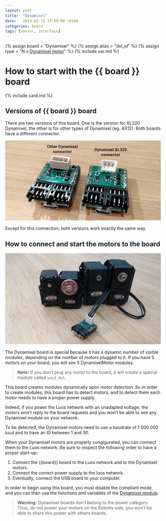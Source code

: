 ```yaml
---
layout: post
title:  "Dynamixel"
date:   2019-03-15 17:59:00 +0100
categories: board
tags: [sensor, interface]
---
```

{% assign board = "Dynamixel" %}
{% assign alias = "dxl_*id*" %}
{% assign type = "N x [Dynamixel motor](/module/dxl)" %}
{% include var.md %}

# How to start with the {{ board }} board
{% include card.md %}

## Versions of {{ board }} board

There are two versions of this board. One is the version for XL320 Dynamixel, the other is for other types of Dynamixel (eg. AX12). Both boards have a different connector.

![Dynamixel connectors](/assets/img/dxl-1.png)

Except for this connection, both versions work exactly the same way.

## How to connect and start the motors to the board

![Dynamixel](/assets/img/dxl-mod-1.jpg)

The Dynamixel board is special because it has a dynamic number of visible modules, depending on the number of motors plugged to it. If you have 5 motors on your board, you will see 5 DynamixelMotor modules.

> **Note:** If you don’t plug any motor to the board, it will create a special module called `void_dxl`.

This board creates modules dynamically upon motor detection. So in order to create modules, this board has to detect motors, and to detect them each motor needs to have a proper power supply.

Indeed, if you power the Luos network with an unadapted voltage, the motors won’t reply to the board requests and you won’t be able to see any Dynamixel module on your network.

To be detected, the Dynamixel motors need to use a baudrate of 1 000 000 `baud` and to have an ID between 1 and 30.

When your Dynamixel motors are properly congigurated, you can connect them to the Luos network. Be sure to respect the following order to have a proper start-up:

1. Connect the {{board}} board to the Luos network and to the Dynamixel motors.
2. Connect the correct power supply to the luos network.
3. Eventually, connect the USB board to your computer.

In order to begin using this board, you must disable the compliant mode, and you can then use the functions and variables of the [Dynamixel module](https://luos-robotics.github.io/module/dxl).

<blockquote class="warning"><strong>Warning:</strong> Dynamixel boards don’t belong to the power category. Thus, do not power your motors on the Robotis side, you won’t be able to share this power with others boards.</blockquote><br />
